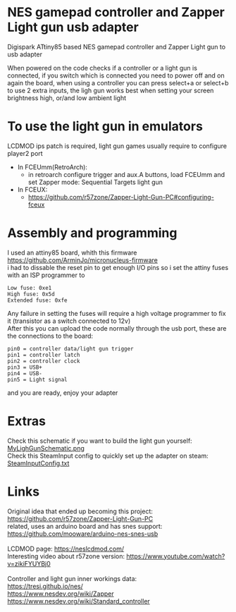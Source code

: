 # NES gamepad controller and Zapper Light gun usb adapter
Digispark ATtiny85 based NES gamepad controller and Zapper Light gun to usb adapter

When powered on the code checks if a controller or a light gun is connected, if you switch which is connected you need to power off and on again the board, when using a controller you can press select+a or select+b to use 2 extra inputs, the ligh gun works best when setting your screen brightness high, or/and low ambient light<br>

# To use the light gun in emulators
LCDMOD ips patch is required, light gun games usually require to configure player2 port<br>
* In FCEUmm(RetroArch):<br>
  - in retroarch configure trigger and aux.A buttons, load FCEUmm and set Zapper mode: Sequential Targets light gun<br>
* In FCEUX:<br>
  - https://github.com/r57zone/Zapper-Light-Gun-PC#configuring-fceux<br>

# Assembly and programming
I used an attiny85 board, whith this firmware https://github.com/ArminJo/micronucleus-firmware<br>
i had to dissable the reset pin to get enough I/O pins so i set the attiny fuses with an ISP programmer to<br>
```
Low fuse: 0xe1
High fuse: 0x5d
Extended fuse: 0xfe
```
Any failure in setting the fuses will require a high voltage programmer to fix it (transistor as a switch connected to 12v)<br>
After this you can upload the code normally through the usb port, these are the connections to the board:<br>
```
pin0 = controller data/light gun trigger
pin1 = controller latch
pin2 = controller clock
pin3 = USB+
pin4 = USB-
pin5 = Light signal
```
and you are ready, enjoy your adapter<br>

# Extras
Check this schematic if you want to build the light gun yourself:<br>
<a href=MyLighGunSchematic.png>MyLighGunSchematic.png</a><br>
Check this SteamInput config to quickly set up the adapter on steam:<br>
<a href=SteamInputConfig.txt>SteamInputConfig.txt</a><br>

# Links
Original idea that ended up becoming this project: https://github.com/r57zone/Zapper-Light-Gun-PC<br>
related, uses an arduino board and has snes support: https://github.com/mooware/arduino-nes-snes-usb<br>
<br>
LCDMOD page: https://neslcdmod.com/<br>
Interesting video about r57zone version: https://www.youtube.com/watch?v=zikiFYUYBj0<br>
<br>
Controller and light gun inner workings data:<br>
https://tresi.github.io/nes/<br>
https://www.nesdev.org/wiki/Zapper<br>
https://www.nesdev.org/wiki/Standard_controller<br>
